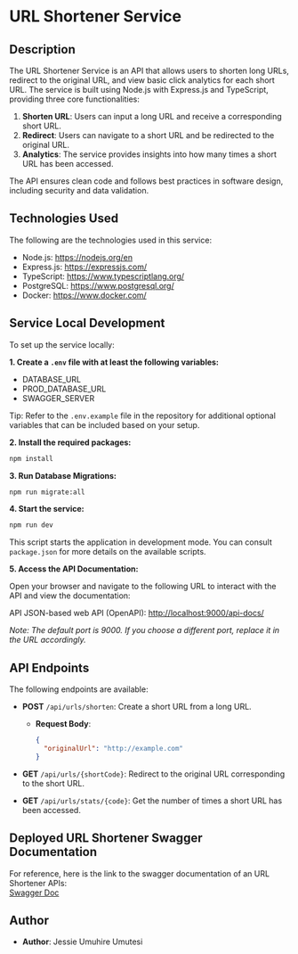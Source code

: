 
# URL Shortener Service

## Description

The URL Shortener Service is an API that allows users to shorten long URLs, redirect to the original URL, and view basic click analytics for each short URL. The service is built using Node.js with Express.js and TypeScript, providing three core functionalities:

1. **Shorten URL**: Users can input a long URL and receive a corresponding short URL.
2. **Redirect**: Users can navigate to a short URL and be redirected to the original URL.
3. **Analytics**: The service provides insights into how many times a short URL has been accessed.

The API ensures clean code and follows best practices in software design, including security and data validation.

## Technologies Used

The following are the technologies used in this service:

- Node.js: https://nodejs.org/en
- Express.js: https://expressjs.com/
- TypeScript: https://www.typescriptlang.org/
- PostgreSQL: https://www.postgresql.org/
- Docker: https://www.docker.com/

## Service Local Development

To set up the service locally:

**1. Create a `.env` file with at least the following variables:**
   - DATABASE_URL
   - PROD_DATABASE_URL
   - SWAGGER_SERVER

Tip: Refer to the `.env.example` file in the repository for additional optional variables that can be included based on your setup.

**2. Install the required packages:**

```bash
npm install
```

**3. Run Database Migrations:**

```bash
npm run migrate:all
```

**4. Start the service:**

```bash
npm run dev
```

This script starts the application in development mode. You can consult `package.json` for more details on the available scripts.

**5. Access the API Documentation:**

Open your browser and navigate to the following URL to interact with the API and view the documentation:

API JSON-based web API (OpenAPI): [http://localhost:9000/api-docs/](http://localhost:9000/api-docs/)

*Note: The default port is 9000. If you choose a different port, replace it in the URL accordingly.*

## API Endpoints

The following endpoints are available:

- **POST** `/api/urls/shorten`: Create a short URL from a long URL.
  - **Request Body**:
    ```json
    {
      "originalUrl": "http://example.com"
    }
    ```

- **GET** `/api/urls/{shortCode}`: Redirect to the original URL corresponding to the short URL.
  
- **GET** `/api/urls/stats/{code}`: Get the number of times a short URL has been accessed.

## Deployed URL Shortener Swagger Documentation

For reference, here is the link to the swagger documentation of an URL Shortener APIs:  
[Swagger Doc](https://url-shortener-svc.onrender.com/api-docs)

## Author

- **Author**: Jessie Umuhire Umutesi  
